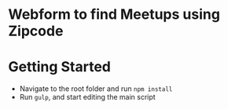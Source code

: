 # Webform to find Meetups using Zipcode


# Getting Started

* Navigate to the root folder and run `npm install`
* Run `gulp`, and start editing the main script
